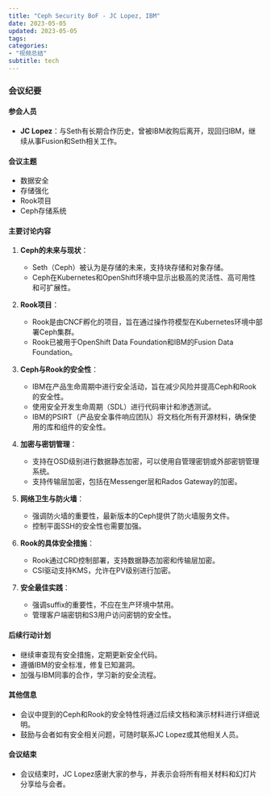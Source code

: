 ```yaml
---
title: "Ceph Security BoF - JC Lopez, IBM"
date: 2023-05-05
updated: 2023-05-05
tags:
categories:
- "视频总结"
subtitle: tech
---
```



### 会议纪要

#### 参会人员
- **JC Lopez**：与Seth有长期合作历史，曾被IBM收购后离开，现回归IBM，继续从事Fusion和Seth相关工作。

#### 会议主题
- 数据安全
- 存储强化
- Rook项目
- Ceph存储系统

#### 主要讨论内容
1. **Ceph的未来与现状**：
   - Seth（Ceph）被认为是存储的未来，支持块存储和对象存储。
   - Ceph在Kubernetes和OpenShift环境中显示出极高的灵活性、高可用性和可扩展性。

2. **Rook项目**：
   - Rook是由CNCF孵化的项目，旨在通过操作符模型在Kubernetes环境中部署Ceph集群。
   - Rook已被用于OpenShift Data Foundation和IBM的Fusion Data Foundation。

3. **Ceph与Rook的安全性**：
   - IBM在产品生命周期中进行安全活动，旨在减少风险并提高Ceph和Rook的安全性。
   - 使用安全开发生命周期（SDL）进行代码审计和渗透测试。
   - IBM的PSIRT（产品安全事件响应团队）将文档化所有开源材料，确保使用的库和组件的安全性。

4. **加密与密钥管理**：
   - 支持在OSD级别进行数据静态加密，可以使用自管理密钥或外部密钥管理系统。
   - 支持传输层加密，包括在Messenger层和Rados Gateway的加密。

5. **网络卫生与防火墙**：
   - 强调防火墙的重要性，最新版本的Ceph提供了防火墙服务文件。
   - 控制平面SSH的安全性也需要加强。

6. **Rook的具体安全措施**：
   - Rook通过CRD控制部署，支持数据静态加密和传输层加密。
   - CSI驱动支持KMS，允许在PV级别进行加密。

7. **安全最佳实践**：
   - 强调suffix的重要性，不应在生产环境中禁用。
   - 管理客户端密钥和S3用户访问密钥的安全性。

#### 后续行动计划
- 继续审查现有安全措施，定期更新安全代码。
- 遵循IBM的安全标准，修复已知漏洞。
- 加强与IBM同事的合作，学习新的安全流程。

#### 其他信息
- 会议中提到的Ceph和Rook的安全特性将通过后续文档和演示材料进行详细说明。
- 鼓励与会者如有安全相关问题，可随时联系JC Lopez或其他相关人员。

#### 会议结束
- 会议结束时，JC Lopez感谢大家的参与，并表示会将所有相关材料和幻灯片分享给与会者。